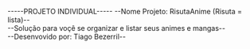 -----PROJETO INDIVIDUAL-----
--Nome Projeto: RisutaAnime (Risuta = lista)--<br>
--Solução para voçê se organizar e listar seus animes e mangas--<br>
--Desenvovido por: Tiago Bezerril--<br>
